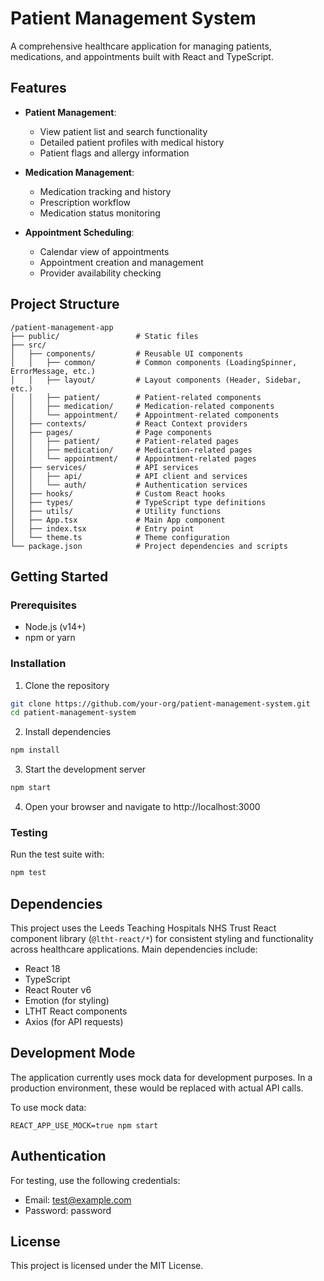 # Patient Management System

A comprehensive healthcare application for managing patients, medications, and appointments built with React and TypeScript.

## Features

- **Patient Management**:
  - View patient list and search functionality
  - Detailed patient profiles with medical history
  - Patient flags and allergy information

- **Medication Management**:
  - Medication tracking and history
  - Prescription workflow
  - Medication status monitoring

- **Appointment Scheduling**:
  - Calendar view of appointments
  - Appointment creation and management
  - Provider availability checking

## Project Structure

```
/patient-management-app
├── public/                 # Static files
├── src/
│   ├── components/         # Reusable UI components
│   │   ├── common/         # Common components (LoadingSpinner, ErrorMessage, etc.)
│   │   ├── layout/         # Layout components (Header, Sidebar, etc.)
│   │   ├── patient/        # Patient-related components
│   │   ├── medication/     # Medication-related components
│   │   └── appointment/    # Appointment-related components
│   ├── contexts/           # React Context providers
│   ├── pages/              # Page components
│   │   ├── patient/        # Patient-related pages
│   │   ├── medication/     # Medication-related pages
│   │   └── appointment/    # Appointment-related pages
│   ├── services/           # API services
│   │   ├── api/            # API client and services
│   │   └── auth/           # Authentication services
│   ├── hooks/              # Custom React hooks
│   ├── types/              # TypeScript type definitions
│   ├── utils/              # Utility functions
│   ├── App.tsx             # Main App component
│   ├── index.tsx           # Entry point
│   └── theme.ts            # Theme configuration
└── package.json            # Project dependencies and scripts
```

## Getting Started

### Prerequisites

- Node.js (v14+)
- npm or yarn

### Installation

1. Clone the repository
```bash
git clone https://github.com/your-org/patient-management-system.git
cd patient-management-system
```

2. Install dependencies
```bash
npm install
```

3. Start the development server
```bash
npm start
```

4. Open your browser and navigate to http://localhost:3000

### Testing

Run the test suite with:
```bash
npm test
```

## Dependencies

This project uses the Leeds Teaching Hospitals NHS Trust React component library (`@ltht-react/*`) for consistent styling and functionality across healthcare applications. Main dependencies include:

- React 18
- TypeScript
- React Router v6
- Emotion (for styling)
- LTHT React components
- Axios (for API requests)

## Development Mode

The application currently uses mock data for development purposes. In a production environment, these would be replaced with actual API calls.

To use mock data:
```
REACT_APP_USE_MOCK=true npm start
```

## Authentication

For testing, use the following credentials:
- Email: test@example.com
- Password: password

## License

This project is licensed under the MIT License.